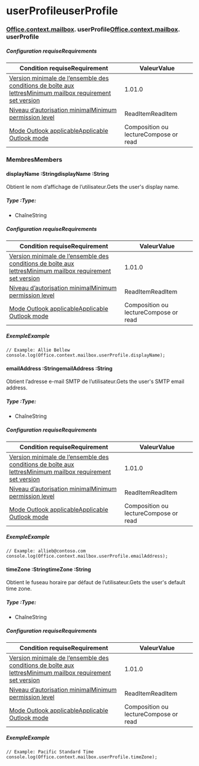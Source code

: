 
# <a name="userprofile"></a><span data-ttu-id="a04fb-101">userProfile</span><span class="sxs-lookup"><span data-stu-id="a04fb-101">userProfile</span></span>

### <span data-ttu-id="a04fb-p101">[Office](Office.md)[.context](Office.context.md)[.mailbox](Office.context.mailbox.md). userProfile</span><span class="sxs-lookup"><span data-stu-id="a04fb-p101">[Office](Office.md)[.context](Office.context.md)[.mailbox](Office.context.mailbox.md). userProfile</span></span>

##### <a name="requirements"></a><span data-ttu-id="a04fb-104">Configuration requise</span><span class="sxs-lookup"><span data-stu-id="a04fb-104">Requirements</span></span>

|<span data-ttu-id="a04fb-105">Condition requise</span><span class="sxs-lookup"><span data-stu-id="a04fb-105">Requirement</span></span>| <span data-ttu-id="a04fb-106">Valeur</span><span class="sxs-lookup"><span data-stu-id="a04fb-106">Value</span></span>|
|---|---|
|[<span data-ttu-id="a04fb-107">Version minimale de l’ensemble des conditions de boîte aux lettres</span><span class="sxs-lookup"><span data-stu-id="a04fb-107">Minimum mailbox requirement set version</span></span>](/javascript/office/requirement-sets/outlook-api-requirement-sets)| <span data-ttu-id="a04fb-108">1.0</span><span class="sxs-lookup"><span data-stu-id="a04fb-108">1.0</span></span>|
|[<span data-ttu-id="a04fb-109">Niveau d’autorisation minimal</span><span class="sxs-lookup"><span data-stu-id="a04fb-109">Minimum permission level</span></span>](https://docs.microsoft.com/outlook/add-ins/understanding-outlook-add-in-permissions)| <span data-ttu-id="a04fb-110">ReadItem</span><span class="sxs-lookup"><span data-stu-id="a04fb-110">ReadItem</span></span>|
|[<span data-ttu-id="a04fb-111">Mode Outlook applicable</span><span class="sxs-lookup"><span data-stu-id="a04fb-111">Applicable Outlook mode</span></span>](https://docs.microsoft.com/outlook/add-ins/#extension-points)| <span data-ttu-id="a04fb-112">Composition ou lecture</span><span class="sxs-lookup"><span data-stu-id="a04fb-112">Compose or read</span></span>|

### <a name="members"></a><span data-ttu-id="a04fb-113">Membres</span><span class="sxs-lookup"><span data-stu-id="a04fb-113">Members</span></span>

####  <a name="displayname-string"></a><span data-ttu-id="a04fb-114">displayName :String</span><span class="sxs-lookup"><span data-stu-id="a04fb-114">displayName :String</span></span>

<span data-ttu-id="a04fb-115">Obtient le nom d’affichage de l’utilisateur.</span><span class="sxs-lookup"><span data-stu-id="a04fb-115">Gets the user's display name.</span></span>

##### <a name="type"></a><span data-ttu-id="a04fb-116">Type :</span><span class="sxs-lookup"><span data-stu-id="a04fb-116">Type:</span></span>

*   <span data-ttu-id="a04fb-117">Chaîne</span><span class="sxs-lookup"><span data-stu-id="a04fb-117">String</span></span>

##### <a name="requirements"></a><span data-ttu-id="a04fb-118">Configuration requise</span><span class="sxs-lookup"><span data-stu-id="a04fb-118">Requirements</span></span>

|<span data-ttu-id="a04fb-119">Condition requise</span><span class="sxs-lookup"><span data-stu-id="a04fb-119">Requirement</span></span>| <span data-ttu-id="a04fb-120">Valeur</span><span class="sxs-lookup"><span data-stu-id="a04fb-120">Value</span></span>|
|---|---|
|[<span data-ttu-id="a04fb-121">Version minimale de l’ensemble des conditions de boîte aux lettres</span><span class="sxs-lookup"><span data-stu-id="a04fb-121">Minimum mailbox requirement set version</span></span>](/javascript/office/requirement-sets/outlook-api-requirement-sets)| <span data-ttu-id="a04fb-122">1.0</span><span class="sxs-lookup"><span data-stu-id="a04fb-122">1.0</span></span>|
|[<span data-ttu-id="a04fb-123">Niveau d’autorisation minimal</span><span class="sxs-lookup"><span data-stu-id="a04fb-123">Minimum permission level</span></span>](https://docs.microsoft.com/outlook/add-ins/understanding-outlook-add-in-permissions)| <span data-ttu-id="a04fb-124">ReadItem</span><span class="sxs-lookup"><span data-stu-id="a04fb-124">ReadItem</span></span>|
|[<span data-ttu-id="a04fb-125">Mode Outlook applicable</span><span class="sxs-lookup"><span data-stu-id="a04fb-125">Applicable Outlook mode</span></span>](https://docs.microsoft.com/outlook/add-ins/#extension-points)| <span data-ttu-id="a04fb-126">Composition ou lecture</span><span class="sxs-lookup"><span data-stu-id="a04fb-126">Compose or read</span></span>|

##### <a name="example"></a><span data-ttu-id="a04fb-127">Exemple</span><span class="sxs-lookup"><span data-stu-id="a04fb-127">Example</span></span>

```
// Example: Allie Bellew
console.log(Office.context.mailbox.userProfile.displayName);
```

####  <a name="emailaddress-string"></a><span data-ttu-id="a04fb-128">emailAddress :String</span><span class="sxs-lookup"><span data-stu-id="a04fb-128">emailAddress :String</span></span>

<span data-ttu-id="a04fb-129">Obtient l’adresse e-mail SMTP de l’utilisateur.</span><span class="sxs-lookup"><span data-stu-id="a04fb-129">Gets the user's SMTP email address.</span></span>

##### <a name="type"></a><span data-ttu-id="a04fb-130">Type :</span><span class="sxs-lookup"><span data-stu-id="a04fb-130">Type:</span></span>

*   <span data-ttu-id="a04fb-131">Chaîne</span><span class="sxs-lookup"><span data-stu-id="a04fb-131">String</span></span>

##### <a name="requirements"></a><span data-ttu-id="a04fb-132">Configuration requise</span><span class="sxs-lookup"><span data-stu-id="a04fb-132">Requirements</span></span>

|<span data-ttu-id="a04fb-133">Condition requise</span><span class="sxs-lookup"><span data-stu-id="a04fb-133">Requirement</span></span>| <span data-ttu-id="a04fb-134">Valeur</span><span class="sxs-lookup"><span data-stu-id="a04fb-134">Value</span></span>|
|---|---|
|[<span data-ttu-id="a04fb-135">Version minimale de l’ensemble des conditions de boîte aux lettres</span><span class="sxs-lookup"><span data-stu-id="a04fb-135">Minimum mailbox requirement set version</span></span>](/javascript/office/requirement-sets/outlook-api-requirement-sets)| <span data-ttu-id="a04fb-136">1.0</span><span class="sxs-lookup"><span data-stu-id="a04fb-136">1.0</span></span>|
|[<span data-ttu-id="a04fb-137">Niveau d’autorisation minimal</span><span class="sxs-lookup"><span data-stu-id="a04fb-137">Minimum permission level</span></span>](https://docs.microsoft.com/outlook/add-ins/understanding-outlook-add-in-permissions)| <span data-ttu-id="a04fb-138">ReadItem</span><span class="sxs-lookup"><span data-stu-id="a04fb-138">ReadItem</span></span>|
|[<span data-ttu-id="a04fb-139">Mode Outlook applicable</span><span class="sxs-lookup"><span data-stu-id="a04fb-139">Applicable Outlook mode</span></span>](https://docs.microsoft.com/outlook/add-ins/#extension-points)| <span data-ttu-id="a04fb-140">Composition ou lecture</span><span class="sxs-lookup"><span data-stu-id="a04fb-140">Compose or read</span></span>|

##### <a name="example"></a><span data-ttu-id="a04fb-141">Exemple</span><span class="sxs-lookup"><span data-stu-id="a04fb-141">Example</span></span>

```
// Example: allieb@contoso.com
console.log(Office.context.mailbox.userProfile.emailAddress);
```

####  <a name="timezone-string"></a><span data-ttu-id="a04fb-142">timeZone :String</span><span class="sxs-lookup"><span data-stu-id="a04fb-142">timeZone :String</span></span>

<span data-ttu-id="a04fb-143">Obtient le fuseau horaire par défaut de l’utilisateur.</span><span class="sxs-lookup"><span data-stu-id="a04fb-143">Gets the user's default time zone.</span></span>

##### <a name="type"></a><span data-ttu-id="a04fb-144">Type :</span><span class="sxs-lookup"><span data-stu-id="a04fb-144">Type:</span></span>

*   <span data-ttu-id="a04fb-145">Chaîne</span><span class="sxs-lookup"><span data-stu-id="a04fb-145">String</span></span>

##### <a name="requirements"></a><span data-ttu-id="a04fb-146">Configuration requise</span><span class="sxs-lookup"><span data-stu-id="a04fb-146">Requirements</span></span>

|<span data-ttu-id="a04fb-147">Condition requise</span><span class="sxs-lookup"><span data-stu-id="a04fb-147">Requirement</span></span>| <span data-ttu-id="a04fb-148">Valeur</span><span class="sxs-lookup"><span data-stu-id="a04fb-148">Value</span></span>|
|---|---|
|[<span data-ttu-id="a04fb-149">Version minimale de l’ensemble des conditions de boîte aux lettres</span><span class="sxs-lookup"><span data-stu-id="a04fb-149">Minimum mailbox requirement set version</span></span>](/javascript/office/requirement-sets/outlook-api-requirement-sets)| <span data-ttu-id="a04fb-150">1.0</span><span class="sxs-lookup"><span data-stu-id="a04fb-150">1.0</span></span>|
|[<span data-ttu-id="a04fb-151">Niveau d’autorisation minimal</span><span class="sxs-lookup"><span data-stu-id="a04fb-151">Minimum permission level</span></span>](https://docs.microsoft.com/outlook/add-ins/understanding-outlook-add-in-permissions)| <span data-ttu-id="a04fb-152">ReadItem</span><span class="sxs-lookup"><span data-stu-id="a04fb-152">ReadItem</span></span>|
|[<span data-ttu-id="a04fb-153">Mode Outlook applicable</span><span class="sxs-lookup"><span data-stu-id="a04fb-153">Applicable Outlook mode</span></span>](https://docs.microsoft.com/outlook/add-ins/#extension-points)| <span data-ttu-id="a04fb-154">Composition ou lecture</span><span class="sxs-lookup"><span data-stu-id="a04fb-154">Compose or read</span></span>|

##### <a name="example"></a><span data-ttu-id="a04fb-155">Exemple</span><span class="sxs-lookup"><span data-stu-id="a04fb-155">Example</span></span>

```
// Example: Pacific Standard Time
console.log(Office.context.mailbox.userProfile.timeZone);
```